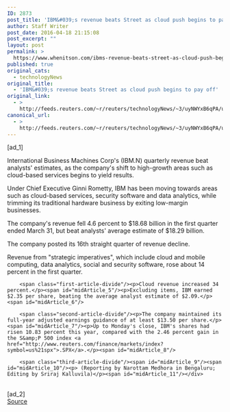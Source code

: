```yaml
---
ID: 2873
post_title: 'IBM&#039;s revenue beats Street as cloud push begins to pay off'
author: Staff Writer
post_date: 2016-04-18 21:15:08
post_excerpt: ""
layout: post
permalink: >
  https://www.whenitson.com/ibms-revenue-beats-street-as-cloud-push-begins-to-pay-off/
published: true
original_cats:
  - technologyNews
original_title:
  - 'IBM&#039;s revenue beats Street as cloud push begins to pay off'
original_link:
  - >
    http://feeds.reuters.com/~r/reuters/technologyNews/~3/uyNWYxB6qPA/us-ibm-results-idUSKCN0XF2MS
canonical_url:
  - >
    http://feeds.reuters.com/~r/reuters/technologyNews/~3/uyNWYxB6qPA/us-ibm-results-idUSKCN0XF2MS
---
```

 [ad_1]
<br><div id="articleText">
<span id="midArticle_start"/>

<span class="focusParagraph" readability="4"><p><span class="articleLocatio&lt;/span&gt;n">International Business Machines Corp's (<span id="symbol_IBM.N_0">IBM.N</span>) quarterly revenue beat analysts' estimates, as the company's shift to high-growth areas such as cloud-based services begins to yield results.</span></p></span><span id="midArticle_0"/><p>Under Chief Executive Ginni Rometty, IBM has been moving towards areas such as cloud-based services, security software and data analytics, while trimming its traditional hardware business by exiting low-margin businesses.</p><span id="midArticle_1"/><p>The company's revenue fell 4.6 percent to $18.68 billion in the first quarter ended March 31, but beat analysts' average estimate of $18.29 billion.</p><span id="midArticle_2"/><p>The company posted its 16th straight quarter of revenue decline.</p><span id="midArticle_3"/><p>Revenue from "strategic imperatives", which include cloud and mobile computing, data analytics, social and security software, rose about 14 percent in the first quarter.</p><span id="midArticle_4"/>
        
        <span class="first-article-divide"/><p>Cloud revenue increased 34 percent.</p><span id="midArticle_5"/><p>Excluding items, IBM earned $2.35 per share, beating the average analyst estimate of $2.09.</p><span id="midArticle_6"/>
        
        <span class="second-article-divide"/><p>The company maintained its full-year adjusted earnings guidance of at least $13.50 per share.</p><span id="midArticle_7"/><p>Up to Monday's close, IBM's shares had risen 10.83 percent this year, compared with the 2.46 percent gain in the S&amp;P 500 index <a href="http://www.reuters.com/finance/markets/index?symbol=us%21spx">.SPX</a>.</p><span id="midArticle_8"/>
        
        <span class="third-article-divide"/><span id="midArticle_9"/><span id="midArticle_10"/><p> (Reporting by Narottam Medhora in Bengaluru; Editing by Sriraj Kalluvila)</p><span id="midArticle_11"/></div>
<br>[ad_2]
<br><a href="http://feeds.reuters.com/~r/reuters/technologyNews/~3/uyNWYxB6qPA/us-ibm-results-idUSKCN0XF2MS">Source </a>